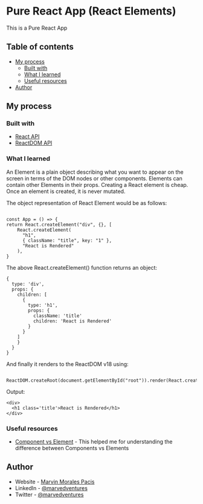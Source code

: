 # Pure React App (React Elements)

This is a Pure React App

## Table of contents


- [My process](#my-process)
  - [Built with](#built-with)
  - [What I learned](#what-i-learned)
  - [Useful resources](#useful-resources)
- [Author](#author)


## My process

### Built with

- [React API](https://unpkg.com/react@18.0.0-rc.0/umd/react.development.js)
- [ReactDOM API](https://unpkg.com/react-dom@18.0.0-rc.0/umd/react-dom.development.js)

### What I learned

An Element is a plain object describing what you want to appear on the screen in terms of the DOM nodes or other components. Elements can contain other Elements in their props. Creating a React element is cheap. Once an element is created, it is never mutated.

The object representation of React Element would be as follows:

```

const App = () => {
return React.createElement("div", {}, [
    React.createElement(
      "h1",
      { className: "title", key: "1" },
      "React is Rendered"
    ),
}
```

The above React.createElement() function returns an object:

```
{
  type: 'div',
  props: {
    children: [
      {
        type: 'h1',
        props: {
          className: 'title'
          children: 'React is Rendered'
        }
      }
    ]
    }
  }
}
```

And finally it renders to the ReactDOM v18 using:

```
 ReactDOM.createRoot(document.getElementById("root")).render(React.createElement(App));
```

Output: 
```
<div>
  <h1 class='title'>React is Rendered</h1>
</div>

```


### Useful resources

- [Component vs Element](https://www.geeksforgeeks.org/what-is-the-difference-between-element-and-component/) - This helped me for understanding the difference between Components vs Elements


## Author

- Website - [Marvin Morales Pacis](https://marvin-morales-pacis.vercel.app/)
- LinkedIn - [@marvedventures](https://www.linkedin.com/in/marvedventures/)
- Twitter - [@marvedventures](https://www.twitter.com/marvedventures)
